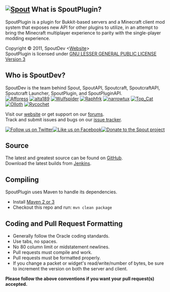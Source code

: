 [![Spout][Project Logo]][Website]
What is SpoutPlugin?
--------------------
SpoutPlugin is a plugin for Bukkit-based servers and a Minecraft client mod system that exposes new API for other plugins to utilize, in an attempt to bring the Minecraft multiplayer experience to parity with the single-player modding experience.

Copyright &copy; 2011, SpoutDev <[Website]>  
SpoutPlugin is licensed under [GNU LESSER GENERAL PUBLIC LICENSE Version 3][License]

Who is SpoutDev?
----------------
SpoutDev is the team behind Spout, SpoutAPI, Spoutcraft, SpoutcraftAPI, Spoutcraft Launcher, SpoutPlugin, and SpoutPluginAPI.  
[![Afforess](https://secure.gravatar.com/avatar/ea0be49e1e4deac42ed9204ffd95b56c?d=mm&r=pg&s=48)](http://forums.getspout.org/members/afforess.2/) 
[![alta189](https://secure.gravatar.com/avatar/7a087430b2bf9456b8879c5469aadb95?d=mm&r=pg&s=48)](http://forums.getspout.org/members/alta189.3/) 
[![Wulfspider](https://secure.gravatar.com/avatar/6f2a0dcb60cd1ebee57875f9326bc98c?d=mm&r=pg&s=48)](http://forums.getspout.org/members/wulfspider.1/) 
[![Raphfrk](https://secure.gravatar.com/avatar/68186a30d5a714f6012a9c48d2b10630?d=mm&r=pg&s=48)](http://forums.bukkit.org/members/raphfrk.294/) 
[![narrowtux](https://secure.gravatar.com/avatar/f110a5b8feacea25275521f4efd0d7f2?d=mm&r=pg&s=48)](http://forums.getspout.org/members/narrowtux.5/) 
[![Top_Cat](https://secure.gravatar.com/avatar/defeffc70d775f6df95b68f0ece46c9e?d=mm&r=pg&s=48)](http://forums.getspout.org/members/top_cat.4/) 
[![Olloth](https://secure.gravatar.com/avatar/fa8429add105b86cf3b61dbe15638812?d=mm&r=pg&s=48)](http://forums.getspout.org/members/olloth.6/) 
[![Rycochet](https://secure.gravatar.com/avatar/b06c12e72953e0edd3054a8645d76791?d=mm&r=pg&s=48)](http://forums.getspout.org/members/rycochet.10/)

Visit our [website][Website] or get support on our [forums][Forums].  
Track and submit issues and bugs on our [issue tracker][Issues].

[![Follow us on Twitter][Twitter Logo]][Twitter][![Like us on Facebook][Facebook Logo]][Facebook][![Donate to the Spout project][Donate Logo]][Donate]

Source
------
The latest and greatest source can be found on [GitHub].  
Download the latest builds from [Jenkins].  

Compiling
---------
SpoutPlugin uses Maven to handle its dependencies.

* Install [Maven 2 or 3](http://maven.apache.org/download.html)  
* Checkout this repo and run: `mvn clean package`

Coding and Pull Request Formatting
----------------------------------
* Generally follow the Oracle coding standards.
* Use tabs, no spaces.
* No 80 column limit or midstatement newlines.
* Pull requests must compile and work.
* Pull requests must be formatted properly.
* If you change a packet or widget's read/write/number of bytes, be sure to increment the version on both the server and client.

**Please follow the above conventions if you want your pull request(s) accepted.**

[Project Logo]: http://cdn.getspout.org/img/logo/spout_327x150.png
[License]: http://www.gnu.org/licenses/lgpl.html
[Website]: http://www.getspout.org
[Forums]: http://forums.getspout.org
[GitHub]: https://github.com/SpoutDev/SpoutPlugin
[Jenkins]: http://spout.in/ci
[Issues]: http://spout.in/issues
[Twitter]: http://spout.in/twitter
[Twitter Logo]: http://cdn.getspout.org/img/button/twitter_follow_us.png
[Facebook]: http://spout.in/facebook
[Facebook Logo]: http://cdn.getspout.org/img/button/facebook_like_us.png
[Donate]: https://www.paypal.com/cgi-bin/webscr?hosted_button_id=QNJH72R72TZ64&item_name=SpoutPlugin+donation+%28from+github.com%29&cmd=_s-xclick
[Donate Logo]: http://cdn.getspout.org/img/button/donate_paypal_96x96.png
[MCP]: http://mcp.ocean-labs.de/index.php/MCP_Releases
